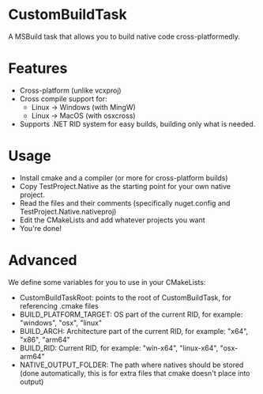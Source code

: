 # CustomBuildTask
A MSBuild task that allows you to build native code cross-platformedly. 

# Features
- Cross-platform (unlike vcxproj)
- Cross compile support for:
  - Linux -> Windows (with MingW)
  - Linux -> MacOS (with osxcross)
- Supports .NET RID system for easy builds, building only what is needed.


# Usage
- Install cmake and a compiler (or more for cross-platform builds)
- Copy TestProject.Native as the starting point for your own native project.
- Read the files and their comments (specifically nuget.config and TestProject.Native.nativeproj)
- Edit the CMakeLists and add whatever projects you want
- You're done!

# Advanced
We define some variables for you to use in your CMakeLists:
- CustomBuildTaskRoot: points to the root of CustomBuildTask, for referencing .cmake files
- BUILD_PLATFORM_TARGET: OS part of the current RID, for example: "windows", "osx", "linux"
- BUILD_ARCH: Architecture part of the current RID, for example: "x64", "x86", "arm64"
- BUILD_RID: Current RID, for example: "win-x64", "linux-x64", "osx-arm64"
- NATIVE_OUTPUT_FOLDER: The path where natives should be stored (done automatically, this is for extra files that cmake doesn't place into output)